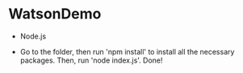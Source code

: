 # WatsonDemo

- Node.js 

- Go to the folder, then run 'npm install' to install all the necessary packages. Then, run 'node index.js'. Done!
